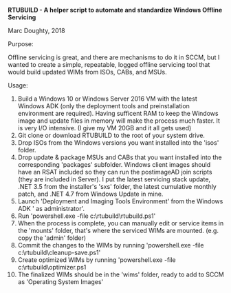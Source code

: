 **RTUBUILD - A helper script to automate and standardize Windows Offline Servicing**

Marc Doughty, 2018

Purpose:

Offline servicing is great, and there are mechanisms to do it in SCCM, but I wanted to create a simple, repeatable, logged offline servicing tool that would build updated WIMs from ISOs, CABs, and MSUs.

Usage:

1. Build a Windows 10 or Windows Server 2016 VM with the latest Windows ADK (only the deployment tools and preinstallation environment are required). Having sufficent RAM to keep the Windows image and update files in memory will make the process much faster. It is very I/O intensive. (I give my VM 20GB and it all gets used)
2. Git clone or download RTUBUILD to the root of your system drive.
3. Drop ISOs from the Windows versions you want installed into the 'isos' folder.
4. Drop update & package MSUs and CABs that you want installed into the corresponding 'packages' subfolder. Windows client images should have an RSAT included so they can run the postimageAD join scripts (they are included in Server). I put the latest servicing stack update, .NET 3.5 from the installer's 'sxs' folder, the latest cumulative monthly patch, and .NET 4.7 from Windows Update in mine.
5. Launch 'Deployment and Imaging Tools Environment' from the Windows ADK ' as administrator'.
6. Run 'powershell.exe -file c:\rtubuild\rtubuild.ps1'
7. When the process is complete, you can manually edit or service items in the 'mounts' folder, that's where the serviced WIMs are mounted. (e.g. copy the 'admin' folder)
8. Commit the changes to the WIMs by running 'powershell.exe -file c:\rtubuild\cleanup-save.ps1'
9. Create optimized WIMs by running 'powershell.exe -file c:\rtubuild\optimizer.ps1
10. The finalized WIMs should be in the 'wims' folder, ready to add to SCCM as 'Operating System Images'
